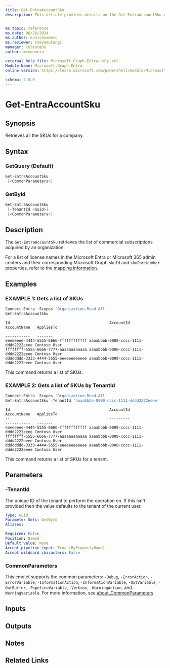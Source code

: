 ```yaml
---
title: Get-EntraAccountSku
description: This article provides details on the Get-EntraAccountSku command.


ms.topic: reference
ms.date: 06/26/2024
ms.author: eunicewaweru
ms.reviewer: stevemutungi
manager: CelesteDG
author: msewaweru

external help file: Microsoft.Graph.Entra-help.xml
Module Name: Microsoft.Graph.Entra
online version: https://learn.microsoft.com/powershell/module/Microsoft.Graph.Entra/Get-EntraAccountSku

schema: 2.0.0
---
```


# Get-EntraAccountSku

## Synopsis

Retrieves all the SKUs for a company.

## Syntax

### GetQuery (Default)

```powershell
Get-EntraAccountSku 
 [<CommonParameters>]
```

### GetById

```powershell
Get-EntraAccountSku 
 [-TenantId <Guid>] 
 [<CommonParameters>]
```

## Description

The `Get-EntraAccountSku` retrieves the list of commercial subscriptions acquired by an organization.

For a list of license names in the Microsoft Entra or Microsoft 365 admin centers and their corresponding Microsoft Graph `skuId` and `skuPartNumber` properties, refer to the [mapping information](https://learn.microsoft.com/entra/identity/users/licensing-service-plan-reference).

## Examples

### EXAMPLE 1: Gets a list of SKUs

```powershell
Connect-Entra -Scopes 'Organization.Read.All'
Get-EntraAccountSku
```

```Output
Id                                            AccountId                            AccountName   AppliesTo
--                                            ---------                            -----------   -------
eeeeeeee-4444-5555-6666-ffffffffffff aaaabbbb-0000-cccc-1111-dddd2222eeee Contoso User
ffffffff-5555-6666-7777-aaaaaaaaaaaa aaaabbbb-0000-cccc-1111-dddd2222eeee Contoso User
dddddddd-3333-4444-5555-eeeeeeeeeeee aaaabbbb-0000-cccc-1111-dddd2222eeee Contoso User
```

This command returns a list of SKUs.

### EXAMPLE 2: Gets a list of SKUs by TenantId

```powershell
Connect-Entra -Scopes 'Organization.Read.All'
Get-EntraAccountSku -TenantId 'aaaabbbb-0000-cccc-1111-dddd2222eeee'
```

```Output
Id                                            AccountId                            AccountName   AppliesTo
--                                            ---------                            -----------   -------
eeeeeeee-4444-5555-6666-ffffffffffff aaaabbbb-0000-cccc-1111-dddd2222eeee Contoso User
ffffffff-5555-6666-7777-aaaaaaaaaaaa aaaabbbb-0000-cccc-1111-dddd2222eeee Contoso User
dddddddd-3333-4444-5555-eeeeeeeeeeee aaaabbbb-0000-cccc-1111-dddd2222eeee Contoso User
```

This command returns a list of SKUs for a tenant.

## Parameters

### -TenantId

The unique ID of the tenant to perform the operation on.
If this isn't provided then the value defaults to
the tenant of the current user.

```yaml
Type: Guid
Parameter Sets: GetById
Aliases:

Required: False
Position: Named
Default value: None
Accept pipeline input: True (ByPropertyName)
Accept wildcard characters: False
```

### CommonParameters

This cmdlet supports the common parameters: `-Debug`, `-ErrorAction`, `-ErrorVariable`, `-InformationAction`, `-InformationVariable`, `-OutVariable`, `-OutBuffer`, `-PipelineVariable`, `-Verbose`, `-WarningAction`, and `-WarningVariable`. For more information, see [about_CommonParameters](https://go.microsoft.com/fwlink/?LinkID=113216).

## Inputs

## Outputs

## Notes

## Related Links
